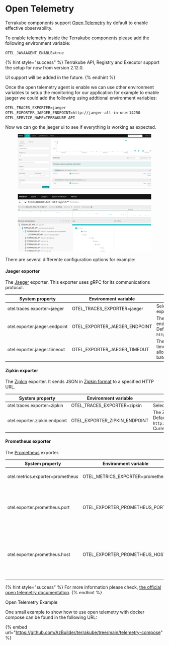 # Open Telemetry

Terrakube components support [Open Telemetry](https://opentelemetry.io/) by default to enable effective observability.

To enable telemetry inside the Terrakube components please add the following environment variable:

```
OTEL_JAVAAGENT_ENABLE=true
```

{% hint style="success" %}
Terrakube API, Registry and Executor support the setup for now from version 2.12.0.

UI support will be added in the future.
{% endhint %}

Once the open telemetry agent is enable we can use other environment variables to setup the monitoring for our application for example to enable jaeger we could add the following using addtional environment variables:

```
OTEL_TRACES_EXPORTER=jaeger
OTEL_EXPORTER_JAEGER_ENDPOINT=http://jaeger-all-in-one:14250
OTEL_SERVICE_NAME=TERRAKUBE-API
```

Now we can go the jaeger ui to see if everything is working as expected.

<figure><img src="../../.gitbook/assets/image (113).png" alt=""><figcaption></figcaption></figure>

<figure><img src="../../.gitbook/assets/image (49).png" alt=""><figcaption></figcaption></figure>

There are several differente configuration options for example:

#### Jaeger exporter

The [Jaeger](https://www.jaegertracing.io/docs/1.21/apis/#protobuf-via-grpc-stable) exporter. This exporter uses gRPC for its communications protocol.

| System property               | Environment variable             | Description                                                                                |
| ----------------------------- | -------------------------------- | ------------------------------------------------------------------------------------------ |
| otel.traces.exporter=jaeger   | OTEL\_TRACES\_EXPORTER=jaeger    | Select the Jaeger exporter                                                                 |
| otel.exporter.jaeger.endpoint | OTEL\_EXPORTER\_JAEGER\_ENDPOINT | The Jaeger gRPC endpoint to connect to. Default is `http://localhost:14250`.               |
| otel.exporter.jaeger.timeout  | OTEL\_EXPORTER\_JAEGER\_TIMEOUT  | The maximum waiting time, in milliseconds, allowed to send each batch. Default is `10000`. |

#### Zipkin exporter

The [Zipkin](https://zipkin.io/zipkin-api/) exporter. It sends JSON in [Zipkin format](https://zipkin.io/zipkin-api/#/default/post_spans) to a specified HTTP URL.

| System property               | Environment variable             | Description                                                                                                           |
| ----------------------------- | -------------------------------- | --------------------------------------------------------------------------------------------------------------------- |
| otel.traces.exporter=zipkin   | OTEL\_TRACES\_EXPORTER=zipkin    | Select the Zipkin exporter                                                                                            |
| otel.exporter.zipkin.endpoint | OTEL\_EXPORTER\_ZIPKIN\_ENDPOINT | The Zipkin endpoint to connect to. Default is `http://localhost:9411/api/v2/spans`. Currently only HTTP is supported. |

#### Prometheus exporter

The [Prometheus](https://github.com/prometheus/docs/blob/master/content/docs/instrumenting/exposition_formats.md) exporter.

| System property                  | Environment variable               | Description                                                                        |
| -------------------------------- | ---------------------------------- | ---------------------------------------------------------------------------------- |
| otel.metrics.exporter=prometheus | OTEL\_METRICS\_EXPORTER=prometheus | Select the Prometheus exporter                                                     |
| otel.exporter.prometheus.port    | OTEL\_EXPORTER\_PROMETHEUS\_PORT   | The local port used to bind the prometheus metric server. Default is `9464`.       |
| otel.exporter.prometheus.host    | OTEL\_EXPORTER\_PROMETHEUS\_HOST   | The local address used to bind the prometheus metric server. Default is `0.0.0.0`. |

{% hint style="success" %}
For more information please check, [the official open telemetry documentation](https://github.com/open-telemetry/opentelemetry-java/blob/main/sdk-extensions/autoconfigure/README.md).
{% endhint %}

Open Telemetry Example

One small example to show how to use open telemetry with docker compose can be found in the following URL:

{% embed url="https://github.com/AzBuilder/terrakube/tree/main/telemetry-compose" %}
